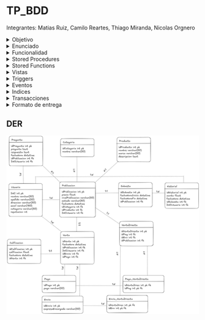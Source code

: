 # TP_BDD
<p>Integrantes: Matias Ruiz, Camilo Reartes, Thiago Miranda, Nicolas Orgnero</p>

<details>
    <summary>Objetivo</summary>
    Crear una base de datos en MySQL con las tablas que crean necesarias para almacenar los datos de un Sistema de e-commerce.
</details>

<details>
    <summary>Enunciado</summary>
    Un sistema de e-commerce consiste en la compra y/o venta de productos a través de medios
    electrónicos. Para ello, los usuarios realizan publicaciones en la plataforma, especificando los
    detalles del producto y el monto por el cual están dispuestos a venderlo.
    Existen diferentes tipos de usuarios, distintos tipos de productos, múltiples categorías y
    variedades de publicaciones que aumentan la complejidad y la diversidad de este tipo de
    plataformas.
    Deberán pensar en las tablas que sean necesarias para almacenar los datos correspondientes a
    un sistema como el descrito, almacenando un conjunto de datos en ellas, teniendo en cuenta
    las funcionalidades de dicho sistema que se detallan a continuación.
</details>

<details>
    <summary>Funcionalidad</summary>
    <u>Usuarios:</u> El sistema debe permitir la creación, la modificación, el listado, la búsqueda y la
    eliminación de diferentes tipos de usuarios. Un nuevo usuario registrado en la plataforma no
    posee categorización alguna. Sin embargo, dentro de la plataforma existen diferentes tres
    niveles de usuarios:

    - Normal: De 1 a 5 ventas.
    - Platinum: De 6 a 10 ventas o una facturación de $100.000 o más.
    - Gold: Aquellos que tengan 11 ventas o más o una facturación de $1.000.000 o mayor.

    Además, el usuario cuenta con un sistema de reputación, que evalúa el nivel de sus
    transacciones (compras y ventas) dentro del sistema.
    Cada vez que se realiza una transacción, tanto el usuario vendedor como el usuario comprador,
    recibe una calificación en base a si se concretó la operación y el nivel de satisfacción de la
    misma.
    La reputación es medida en una escala porcentual de 0 a 100.

    <u>Publicaciones:</u> Se deben poder crear nuevas publicaciones, modificar, listar, buscar y
    eliminarlas. Cada publicación tiene asociada un producto, una categoría, un precio y un usuario
    vendedor. Además cuenta con una sección de preguntas (realizadas por usuarios interesados
    en el producto) y respuestas (realizadas solo por el usuario vendedor).
    Dentro de las publicaciones hay dos variantes posibles:
    - Venta directa.
    - Subasta.
    La primera acepta medios de pago y de envío del producto. Una vez que un usuario compra el
    producto, la publicación se ve finalizada.
    La segunda aumenta el monto ofertado por el producto, pero no finaliza la publicación. Existen
    diferentes tipos de publicaciones que determinan el nivel de exposición a la hora de ser
    listadas. De acuerdo al nivel de la publicación será el orden de visualización en los listados.
    - Publicación Bronce.
    - Publicación Plata.
    - Publicación Oro.
    - Publicación Platino.
    <u>Productos:</u> Para que un usuario pueda realizar una publicación es necesario que cree un
    producto. En el mismo debe especificar un nombre del producto y otorgar una descripción
    acorde. Tanto el nombre como la descripción estarán visibles en la publicación. Los productos
    creados pueden ser modificados.
    Todas los cambios realizados sobre un producto deberán ser visualizados en las publicaciones
    que contengan dicho producto. Los productos que ya han sido publicados no pueden ser
    eliminados. Para ello, es necesario finalizar primero la publicación y luego eliminar el producto.
    <u>Categorías:</u> Los usuarios deben poder crear, modificar, listar y buscar categorías. Solo se podrá
    eliminar una categoría si ésta no tiene ninguna publicación activa asociada.
    Aclaración: Si se crea una categoría, se publica un producto asociado con esta categoría y la
    venta es concretada, la categoría puede ser eliminada.
    <u>Preguntas y respuestas:</u> En las publicaciones activas, es decir, aquellas que todavía no se han
    concretado, los usuarios interesados podrán efectuar preguntas acerca del producto
    publicado. Las mismas solo deben ser respondidas por el usuario vendedor asociado a la
    cuenta. Una vez que la publicación ha finalizado, las preguntas y respuestas estarán
    inhabilitadas.
    <u>Medios de Pagos y Envíos:</u> Se podrá pagar mediante tarjeta de crédito, tarjeta de débito, Pago
    Fácil o Rapipago. Los envíos se harán por OCA o Correo Argentino.
</details>


<details>
    <summary>Stored Procedures</summary>
    1. Definir un procedimiento buscarPublicacion que reciba el nombre de un producto y
    muestre todas las publicaciones en las cuales está incluido ese producto. Mostrando el
    id_publicacion, nombre producto, nombre categoría a la que pertenece y el precio de
    publicación.
    2. Definir un procedimiento crearPublicacion que reciba los datos de la publicación e
    inserte una fila en la tabla publicación. Además tiene que recibir el tipo de publicación,
    si es una subasta o una venta directa.
    3. Crear un procedimiento llamado verPreguntas que muestre todas las preguntas de una
    publicación.
    4. Crear un procedimiento actualizarReputacionUsuarios que para cada usuario calcule el
    promedio de las calificaciones recibidas en las ventas realizadas (tanto como vendedor
    y comprador) y actualice el campo reputación con ese promedio (en escala 0-100).
    Usar cursores.
</details>

<details>
    <summary>Stored Functions</summary>
    1. Crear la función comprarProducto que debe recibir un usuario comprador, una
    publicación, un medio de pago y un tipo de envío. Tiene que verificar que la publicación
    este activa, si no lo esta devuelve un mensaje ‘La publicación no está activa’. Si está
    activa verifica que se trate de una compra y no de una subasta. Si es una subasta
    devuelve el mensaje ‘Es una subasta’ y sino hace las modificaciones e inserts
    correspondientes.
    2. Crear la función cerrarPublicacion que debe cambiar el estado de la publicación a
    Finalizada. La función tiene que verificar que el usuario recibido por parámetro
    coincida con el usuario vendedor cargado en la publicación ya que solo el usuario
    vendedor puede cerrar la publicación. También tiene que verificar que no tenga
    calificaciones pendientes.
    3. Crear la función eliminarProducto que debe eliminar un producto para lo cual verifica
    que el producto no esté asociado a ninguna publicación devolviendo el mensaje
    correspondiente en cada caso.
    4. Crear la función pausarPublicacion que debe verificar la existencia de la publicación
    recibida por parámetro y le cambia el estado a Pausada.
    5. Crear la función pujarProducto que debe verificar que la publicación esté activa y que
    corresponda a una subasta. Si no suceden estas dos cosas devuelve el mensaje
    apropiado. Si se cumplen esas dos condiciones actualiza la tabla de subasta con los
    parámetros recibidos y devuelve el mensaje ‘pujado satisfactoriamente’.
    6. Crear la función eliminarCategoria que debe verificar que no haya ninguna publicación
    para esa categoría y la elimina devolviendo el mensaje correspondiente en cada caso.
    7. Crear la función puntuarComprador que debe verificar que exista la venta y que el
    usuario recibido por parámetro sea el usuario vendedor. Si se cumplen las dos
    condiciones actualiza la calificación del comprador y devuelve un mensaje. Si no
    devuelve el mensaje de error.
    8. Crear la función responderPregunta que debe verificar que el id_vendedor recibido sea
    el id_vendedor asociado a la publicación sobre la cual se quiere responder, si es así se
    agrega la respuesta a la pregunta y devuelve el mensaje correspondiente.
</details>

<details>
    <summary>Vistas</summary>
    1. Crear una vista que muestre todas las preguntas de publicaciones activas que aún no
    tengan respuesta, incluyendo: id de la pregunta, la descripción, la publicación a la que
    pertenece, el nombre del producto y el nombre del usuario que respondió.
    2. Crear una vista que muestre un top 10 de categorías más presentes en publicaciones de
    esta semana.
    3. Crear una vista que muestre las publicaciones que se encuentran en tendencia el día de
    hoy. Estas serán las que tengan mayor cantidad de preguntas.
    4. Crear una vista que muestre el nombre del vendedor con mayor reputación por
    categoría. Se debe mostrar nombre del vendedor y nombre de la categoría.
</details>

<details>
    <summary>Triggers</summary>
    1. Crear un trigger borrarPreguntas que antes de borrar una fila en la tabla de publicación
    borre todas las preguntas en la tabla de preguntas.
    2. Crear un trigger calificar que después de hacer un update en la tabla venta verifique
    que la calificación del vendedor y del comprador sea distinta de null. Si es así actualiza
    con esos datos la calificación del usuario en base a la calificación de esa venta.
    3. Crear un trigger cambiarCategoria que después de insertar en la tabla de venta
    actualice la categoría de usuario.
</details>

<details>
    <summary>Eventos</summary>
    1. Crear un evento que se ejecute una vez por semana y elimine todas las publicaciones
    que estén pausadas y hayan sido creadas hace más de 90 días.
    2. Crear un evento que se ejecute diariamente y marque como “observadas” las
    publicaciones activas de tipo venta directa que no tienen configurado un medio de
    pago.
</details>

<details>
    <summary>Indices</summary>
    1. Crear un índice en la tabla de publicaciones para acelerar la búsqueda por nombre de
    producto.
    2. Crear un índice para asegurar que no se repitan direcciones de correo electrónico en la
    tabla de usuarios.
    3. Crear un índice para optimizar las consultas frecuentes sobre publicaciones activas,
    pausadas o finalizadas.
</details>

<details>
    <summary>Transacciones</summary>
    1. Plantear cómo sería el procedimiento crearPublicacion para que utilice una transacción
    que inserte la publicación y, si corresponde, los datos de la subasta. Si alguna inserción
    falla, se debe hacer rollback. En caso exitoso se debe devolver un mensaje de éxito.
    2. Realizar lo anterior pero con el procedimiento actualizarReputacionUsuarios.
</details>

<details>
    <summary>Formato de entrega</summary>
    Se debe agregar este archivo una captura del DER físico con la resolución de los procedures,
    funciones, triggers, índices, vistas y transacciones, y se debe entregar el export de la base de
    datos (solo con las tablas e inserts).
</details>

## DER
<img src="DER.png">